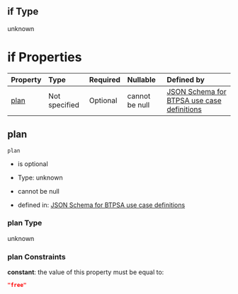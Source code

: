 ## if Type

unknown

# if Properties

| Property      | Type          | Required | Nullable       | Defined by                                                                                                                                                                                                                                  |
| :------------ | :------------ | :------- | :------------- | :------------------------------------------------------------------------------------------------------------------------------------------------------------------------------------------------------------------------------------------ |
| [plan](#plan) | Not specified | Optional | cannot be null | [JSON Schema for BTPSA use case definitions](btpsa-usecase-properties-services-items-allof-1-then-allof-31-then-allof-0-if-properties-plan.md "undefined#/properties/services/items/allOf/1/then/allOf/31/then/allOf/0/if/properties/plan") |

## plan



`plan`

*   is optional

*   Type: unknown

*   cannot be null

*   defined in: [JSON Schema for BTPSA use case definitions](btpsa-usecase-properties-services-items-allof-1-then-allof-31-then-allof-0-if-properties-plan.md "undefined#/properties/services/items/allOf/1/then/allOf/31/then/allOf/0/if/properties/plan")

### plan Type

unknown

### plan Constraints

**constant**: the value of this property must be equal to:

```json
"free"
```
